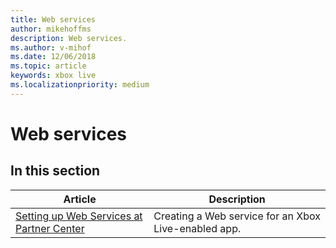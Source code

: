 ```yaml
---
title: Web services
author: mikehoffms
description: Web services.
ms.author: v-mihof
ms.date: 12/06/2018
ms.topic: article
keywords: xbox live
ms.localizationpriority: medium
---
```


# Web services


## In this section

| Article | Description |
|---------|-------------|
| [Setting up Web Services at Partner Center](../../../configure-xbl/dev-center/web-services.md) | Creating a Web service for an Xbox Live-enabled app. |
